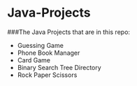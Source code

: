 # Java-Projects

###The Java Projects that are in this repo:

* Guessing Game
* Phone Book Manager
* Card Game
* Binary Search Tree Directory 
* Rock Paper Scissors 
